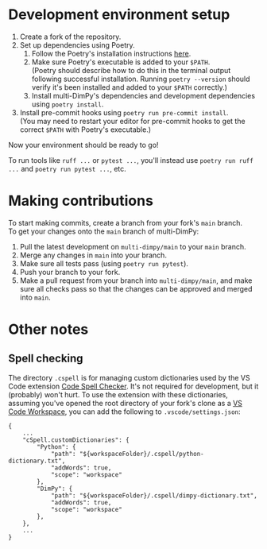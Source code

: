 # Development environment setup

1. Create a fork of the repository.
1. Set up dependencies using Poetry.
    1. Follow the Poetry's installation instructions [here](https://python-poetry.org/docs/).
    1. Make sure Poetry's executable is added to your `$PATH`.<br>
        (Poetry should describe how to do this in the terminal output following successful installation.
        Running `poetry --version` should verify it's been installed and added to your `$PATH` correctly.)
    1. Install multi-DimPy's dependencies and development dependencies using `poetry install`.
1. Install pre-commit hooks using `poetry run pre-commit install`.<br>
    (You may need to restart your editor for pre-commit hooks to get the correct `$PATH` with Poetry's executable.)

Now your environment should be ready to go!

To run tools like `ruff ...` or `pytest ...`, you'll instead use `poetry run ruff ...` and `poetry run pytest ...`, etc.

# Making contributions

To start making commits, create a branch from your fork's `main` branch.<br>
To get your changes onto the `main` branch of multi-DimPy:

1. Pull the latest development on `multi-dimpy/main` to your `main` branch.
1. Merge any changes in `main` into your branch.
1. Make sure all tests pass (using `poetry run pytest`).
1. Push your branch to your fork.
1. Make a pull request from your branch into `multi-dimpy/main`, and make sure all checks pass so that the changes can be approved and merged into `main`.

# Other notes

## Spell checking
The directory `.cspell` is for managing custom dictionaries used by the VS Code extension [Code Spell Checker](https://marketplace.visualstudio.com/items?itemName=streetsidesoftware.code-spell-checker).
It's not required for development, but it (probably) won't hurt.
To use the extension with these dictionaries, assuming you've opened the root directory of your fork's clone as a [VS Code Workspace](https://code.visualstudio.com/docs/editing/workspaces/workspaces), you can add the following to `.vscode/settings.json`:

```
{
    ...
    "cSpell.customDictionaries": {
        "Python": {
            "path": "${workspaceFolder}/.cspell/python-dictionary.txt",
            "addWords": true,
            "scope": "workspace"
        },
        "DimPy": {
            "path": "${workspaceFolder}/.cspell/dimpy-dictionary.txt",
            "addWords": true,
            "scope": "workspace"
        },
    },
    ...
}
```
